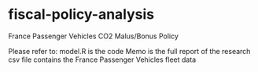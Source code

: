 # fiscal-policy-analysis
France Passenger Vehicles CO2 Malus/Bonus Policy 


Please refer to:
model.R is the code 
Memo is the full report of the research
csv file contains the France Passenger Vehicles fleet data
